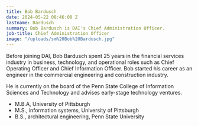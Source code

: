 ```yaml
---
title: Bob Bardusch
date: 2024-05-22 08:46:00 Z
lastname: Bardusch
summary: Bob Bardusch is DAI's Chief Administration Officer.
job-title: Chief Administration Officer
image: "/uploads/sm%20Bob%20Bardusch.jpg"
---
```


Before joining DAI, Bob Bardusch spent 25 years in the financial services industry in business, technology, and operational roles such as Chief Operating Officer and Chief Information Officer. Bob started his career as an engineer in the commercial engineering and construction industry.

He is currently on the board of the Penn State College of Information Sciences and Technology and advises early-stage technology ventures.
 
* M.B.A, University of Pittsburgh
* M.S., information systems, University of Pittsburgh
* B.S., architectural engineering, Penn State University